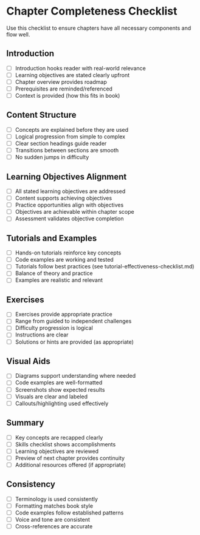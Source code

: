# Chapter Completeness Checklist

Use this checklist to ensure chapters have all necessary components and flow well.

## Introduction

- [ ] Introduction hooks reader with real-world relevance
- [ ] Learning objectives are stated clearly upfront
- [ ] Chapter overview provides roadmap
- [ ] Prerequisites are reminded/referenced
- [ ] Context is provided (how this fits in book)

## Content Structure

- [ ] Concepts are explained before they are used
- [ ] Logical progression from simple to complex
- [ ] Clear section headings guide reader
- [ ] Transitions between sections are smooth
- [ ] No sudden jumps in difficulty

## Learning Objectives Alignment

- [ ] All stated learning objectives are addressed
- [ ] Content supports achieving objectives
- [ ] Practice opportunities align with objectives
- [ ] Objectives are achievable within chapter scope
- [ ] Assessment validates objective completion

## Tutorials and Examples

- [ ] Hands-on tutorials reinforce key concepts
- [ ] Code examples are working and tested
- [ ] Tutorials follow best practices (see tutorial-effectiveness-checklist.md)
- [ ] Balance of theory and practice
- [ ] Examples are realistic and relevant

## Exercises

- [ ] Exercises provide appropriate practice
- [ ] Range from guided to independent challenges
- [ ] Difficulty progression is logical
- [ ] Instructions are clear
- [ ] Solutions or hints are provided (as appropriate)

## Visual Aids

- [ ] Diagrams support understanding where needed
- [ ] Code examples are well-formatted
- [ ] Screenshots show expected results
- [ ] Visuals are clear and labeled
- [ ] Callouts/highlighting used effectively

## Summary

- [ ] Key concepts are recapped clearly
- [ ] Skills checklist shows accomplishments
- [ ] Learning objectives are reviewed
- [ ] Preview of next chapter provides continuity
- [ ] Additional resources offered (if appropriate)

## Consistency

- [ ] Terminology is used consistently
- [ ] Formatting matches book style
- [ ] Code examples follow established patterns
- [ ] Voice and tone are consistent
- [ ] Cross-references are accurate
